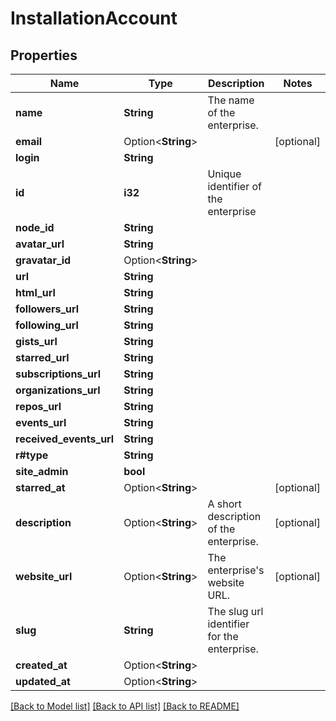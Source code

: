 # InstallationAccount

## Properties

Name | Type | Description | Notes
------------ | ------------- | ------------- | -------------
**name** | **String** | The name of the enterprise. | 
**email** | Option<**String**> |  | [optional]
**login** | **String** |  | 
**id** | **i32** | Unique identifier of the enterprise | 
**node_id** | **String** |  | 
**avatar_url** | **String** |  | 
**gravatar_id** | Option<**String**> |  | 
**url** | **String** |  | 
**html_url** | **String** |  | 
**followers_url** | **String** |  | 
**following_url** | **String** |  | 
**gists_url** | **String** |  | 
**starred_url** | **String** |  | 
**subscriptions_url** | **String** |  | 
**organizations_url** | **String** |  | 
**repos_url** | **String** |  | 
**events_url** | **String** |  | 
**received_events_url** | **String** |  | 
**r#type** | **String** |  | 
**site_admin** | **bool** |  | 
**starred_at** | Option<**String**> |  | [optional]
**description** | Option<**String**> | A short description of the enterprise. | [optional]
**website_url** | Option<**String**> | The enterprise's website URL. | [optional]
**slug** | **String** | The slug url identifier for the enterprise. | 
**created_at** | Option<**String**> |  | 
**updated_at** | Option<**String**> |  | 

[[Back to Model list]](../README.md#documentation-for-models) [[Back to API list]](../README.md#documentation-for-api-endpoints) [[Back to README]](../README.md)


